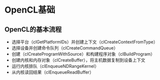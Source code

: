 # OpenCL基础

## OpenCL的基本流程
- 选择平台（clGetPlatformIDs）并创建上下文（clCreateContextFromType）
- 选择设备并创建命令队列（clCreateCommandQueue）
- 创建（clCreateProgramWithSource）和构建程序对象（clBuildProgram）
- 创建内核和内存对象（clCreateBuffer），将主机数据复制到设备上下文
- 运行内核排队（clEnqueueNDRangeKernel）
- 从内核读回结果（clEnqueueReadBuffer）